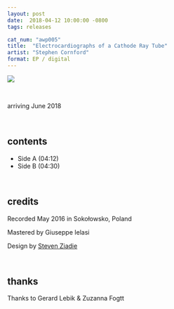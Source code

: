 ```yaml
---
layout: post
date:  2018-04-12 10:00:00 -0800
tags: releases

cat_num: "awp005"
title:  "Electrocardiographs of a Cathode Ray Tube"
artist: "Stephen Cornford"
format: EP / digital
---
```


![](https://awavepress.com/assets/cornford_cover.jpg)

<br/>

arriving June 2018

<br/>

## contents

* Side A (04:12)
* Side B (04:30)

<br/>

## credits

Recorded May 2016 in Soko&#x142;owsko, Poland

Mastered by Giuseppe Ielasi

Design by [Steven Ziadie](http://estzi.com/)

<br/>

## thanks

Thanks to Gerard Lebik & Zuzanna Fogtt
